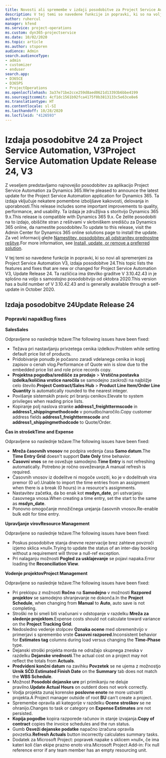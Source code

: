 ```yaml
---
title: Novosti ali spremembe v izdaji posodobitve za Project Service Automation 24, V3
description: V tej temi so navedene funkcije in popravki, ki so na voljo za Project Service Automation V3, izdaja posodobitve 24.
author: ruhercul
manager: kfend
ms.service: project-operations
ms.custom: dyn365-projectservice
ms.date: 10/02/2020
ms.topic: article
ms.author: stsporen
audience: Admin
search.audienceType:
- admin
- customizer
- enduser
search.app:
- D365CE
- D365PS
- ProjectOperations
ms.openlocfilehash: 3a37e71be2cce259d8aed0621d13393b6bbe4199
ms.sourcegitcommit: 4cf1dc1561b92fca4175f0b3813133c5e63ce8e6
ms.translationtype: HT
ms.contentlocale: sl-SI
ms.lasthandoff: 10/28/2020
ms.locfileid: "4126593"
---
```

# <a name="project-service-automation-update-release-24-v3"></a><span data-ttu-id="00792-103">Izdaja posodobitve 24 za Project Service Automation, V3</span><span class="sxs-lookup"><span data-stu-id="00792-103">Project Service Automation Update Release 24, V3</span></span>

<span data-ttu-id="00792-104">Z veseljem predstavljamo najnovejšo posodobitev za aplikacijo Project Service Automation za Dynamics 365.</span><span class="sxs-lookup"><span data-stu-id="00792-104">We’re pleased to announce the latest update for the Project Service Automation application for Dynamics 365.</span></span> <span data-ttu-id="00792-105">Ta izdaja vključuje nekatere pomembne izboljšave kakovosti, delovanja in uporabnosti.</span><span class="sxs-lookup"><span data-stu-id="00792-105">This release includes some important improvements to quality, performance, and usability.</span></span> <span data-ttu-id="00792-106">Ta izdaja je združljiva s storitvijo Dynamics 365 9.x.</span><span class="sxs-lookup"><span data-stu-id="00792-106">This release is compatible with Dynamics 365 9.x.</span></span> <span data-ttu-id="00792-107">Če želite posodobiti na to izdajo, obiščite stran z rešitvami v skrbniškem središču za Dynamics 365 online, da namestite posodobitev.</span><span class="sxs-lookup"><span data-stu-id="00792-107">To update to this release, visit the Admin Center for Dynamics 365 online solutions page to install the update.</span></span> <span data-ttu-id="00792-108">Za več informacij glejte [Namestitev, posodobitev ali odstranitev prednostne rešitve](https://docs.microsoft.com/power-platform/admin/install-remove-preferred-solution).</span><span class="sxs-lookup"><span data-stu-id="00792-108">For more information, see [Install, update, or remove a preferred solution](https://docs.microsoft.com/power-platform/admin/install-remove-preferred-solution).</span></span>

<span data-ttu-id="00792-109">V tej temi so navedene funkcije in popravki, ki so novi ali spremenjeni za Project Service Automation V3, izdaja posodobitve 24.</span><span class="sxs-lookup"><span data-stu-id="00792-109">This topic lists the features and fixes that are new or changed for Project Service Automation V3, Update Release 24.</span></span> <span data-ttu-id="00792-110">Ta različica ima številko graditve V 3.10.42.43 in je splošno na voljo s samostojno posodobitvijo od oktobra 2020.</span><span class="sxs-lookup"><span data-stu-id="00792-110">This version has a build number of V 3.10.42.43 and is generally available through a self-update in October 2020.</span></span>

## <a name="update-release-24"></a><span data-ttu-id="00792-111">Izdaja posodobitve 24</span><span class="sxs-lookup"><span data-stu-id="00792-111">Update Release 24</span></span>

### <a name="bug-fixes"></a><span data-ttu-id="00792-112">Popravki napak</span><span class="sxs-lookup"><span data-stu-id="00792-112">Bug fixes</span></span>

<span data-ttu-id="00792-113">**Sales**</span><span class="sxs-lookup"><span data-stu-id="00792-113">**Sales**</span></span>

<span data-ttu-id="00792-114">Odpravljene so naslednje težave:</span><span class="sxs-lookup"><span data-stu-id="00792-114">The following issues have been fixed:</span></span>

- <span data-ttu-id="00792-115">Težava pri nastavljanju privzetega cenika izdelkov.</span><span class="sxs-lookup"><span data-stu-id="00792-115">Problem while setting default price list of products.</span></span>
- <span data-ttu-id="00792-116">Pridobivanje ponudb je počasno zaradi vdelanega cenika in kopij zapisov o cenah vlog.</span><span class="sxs-lookup"><span data-stu-id="00792-116">Performance of Quote win is slow due to the embedded price list and role price records copy.</span></span>
- <span data-ttu-id="00792-117">**Projektna pogodba/središče za prodajo** > **Vrstična postavka izdelka/količina vrstice naročila** se samodejno zaokroži na najbližje celo število.</span><span class="sxs-lookup"><span data-stu-id="00792-117">**Project Contract/Sales Hub** > **Product Line Item/Order Line Quantity** is automatically rounded to the nearest integer.</span></span>
- <span data-ttu-id="00792-118">Povišanje sistemskih pravic pri branju cenikov.</span><span class="sxs-lookup"><span data-stu-id="00792-118">Elevate to system privileges when reading price lists.</span></span>
- <span data-ttu-id="00792-119">Kopiranje polj naslova stranke **address1_freighttermscode** in **address1_shippingmethodcode** v ponudbo/naročilo.</span><span class="sxs-lookup"><span data-stu-id="00792-119">Copy customer address fields **address1_freighttermscode** and **address1_shippingmethodcode** to Quote/Order.</span></span> 


<span data-ttu-id="00792-120">**Čas in strošek**</span><span class="sxs-lookup"><span data-stu-id="00792-120">**Time and Expense**</span></span>

<span data-ttu-id="00792-121">Odpravljene so naslednje težave:</span><span class="sxs-lookup"><span data-stu-id="00792-121">The following issues have been fixed:</span></span>

- <span data-ttu-id="00792-122">**Mreža časovnih vnosov** ne podpira vedenja časa **Samo datum**.</span><span class="sxs-lookup"><span data-stu-id="00792-122">The **Time Entry Grid** doesn't support **Date Only** time behavior.</span></span>
- <span data-ttu-id="00792-123">**Časovni vnos** se ne osvežuje samodejno.</span><span class="sxs-lookup"><span data-stu-id="00792-123">**Time Entry** is not refreshing automatically.</span></span> <span data-ttu-id="00792-124">Potrebno je ročno osveževanje.</span><span class="sxs-lookup"><span data-stu-id="00792-124">A manual refresh is required.</span></span>
- <span data-ttu-id="00792-125">Časovnih vnosov iz dodelitve ni mogoče uvoziti, ko je v dodelitvah vira premor (0 ur).</span><span class="sxs-lookup"><span data-stu-id="00792-125">Unable to import the time entries from an assignment when there is a break (0 hours) in a resource's assignments.</span></span>
- <span data-ttu-id="00792-126">Nastavitev začetka, da bo enak kot **msdyn_date**, pri ustvarjanju časovnega vnosa.</span><span class="sxs-lookup"><span data-stu-id="00792-126">When creating a time entry, set the start to the same as **msdyn_date**.</span></span>
- <span data-ttu-id="00792-127">Ponovno omogočanje množičnega urejanja časovnih vnosov.</span><span class="sxs-lookup"><span data-stu-id="00792-127">Re-enable bulk edit for time entry.</span></span>

<span data-ttu-id="00792-128">**Upravljanje virov**</span><span class="sxs-lookup"><span data-stu-id="00792-128">**Resource Management**</span></span>

<span data-ttu-id="00792-129">Odpravljene so naslednje težave:</span><span class="sxs-lookup"><span data-stu-id="00792-129">The following issues have been fixed:</span></span>

- <span data-ttu-id="00792-130">Poskus posodobitve stanja dnevne rezervacije brez zahteve povzroči izjemo sklica »null«.</span><span class="sxs-lookup"><span data-stu-id="00792-130">Trying to update the status of an inter-day booking without a requirement will throw a null-ref exception.</span></span>
- <span data-ttu-id="00792-131">Pri nalaganju možnosti **Pogled za usklajevanje** se pojavi napaka.</span><span class="sxs-lookup"><span data-stu-id="00792-131">Error loading the **Reconciliation View**.</span></span>


<span data-ttu-id="00792-132">**Vodenje projektov**</span><span class="sxs-lookup"><span data-stu-id="00792-132">**Project Management**</span></span>

<span data-ttu-id="00792-133">Odpravljene so naslednje težave:</span><span class="sxs-lookup"><span data-stu-id="00792-133">The following issues have been fixed:</span></span>

- <span data-ttu-id="00792-134">Pri preklopu z možnosti **Ročno** na **Samodejno** v možnosti **Razpored projektov** se samodejno shranjevanje ne dokonča.</span><span class="sxs-lookup"><span data-stu-id="00792-134">In the **Project Schedule**, when changing from **Manual** to **Auto**, auto save is not completing.</span></span>
- <span data-ttu-id="00792-135">Stroški ne bi smeli biti vračunani v odstopanje v razdelku **Mreža za sledenje projektom**.</span><span class="sxs-lookup"><span data-stu-id="00792-135">Expense costs should not calculate toward variance on the **Project Tracking Grid**.</span></span>
- <span data-ttu-id="00792-136">Nedosledno vedenje stolpcev **Oznaka ocene** med obremenitvijo v primerjavi s spremembo vrste **Časovni razpored**.</span><span class="sxs-lookup"><span data-stu-id="00792-136">Inconsistent behavior for **Estimates tag** columns during load versus changing the **Time-Phase** type.</span></span>
- <span data-ttu-id="00792-137">Dejanski stroški projekta morda ne odražajo skupnega zneska v razdelku **Dejanske vrednosti**.</span><span class="sxs-lookup"><span data-stu-id="00792-137">The actual cost on a project may not reflect the totals from **Actuals**.</span></span>
- <span data-ttu-id="00792-138">**Predvideni končni datum** na zavihku **Povzetek** se ne ujema z možnostjo **Urnik SČD**.</span><span class="sxs-lookup"><span data-stu-id="00792-138">**Estimated Finish Date** on the **Summary** tab does not match the **WBS Schedule**.</span></span>
- <span data-ttu-id="00792-139">Možnost **Posodobi dejanske ure** pri primikanju ne deluje pravilno.</span><span class="sxs-lookup"><span data-stu-id="00792-139">**Update Actual Hours** on outdent does not work correctly.</span></span>
- <span data-ttu-id="00792-140">Vodja projekta zunaj korenske **poslovne enote** ne more ustvariti projekta.</span><span class="sxs-lookup"><span data-stu-id="00792-140">A Project manager outside of root **BU** can't create a project.</span></span>
- <span data-ttu-id="00792-141">Spremembe opravila ali kategorije v razdelku **Ocene stroškov** se ne ohranijo.</span><span class="sxs-lookup"><span data-stu-id="00792-141">Changes to task or category on **Expense Estimates** are not persisted.</span></span>
- <span data-ttu-id="00792-142">**Kopija pogodbe** kopira razporede računov in stanje izvajanja.</span><span class="sxs-lookup"><span data-stu-id="00792-142">**Copy of contract** copies the invoice schedules and the run status.</span></span>
- <span data-ttu-id="00792-143">Gumb **Osveži dejanske podatke** napačno izračuna opravila povzetka.</span><span class="sxs-lookup"><span data-stu-id="00792-143">**Refresh Actuals** button incorrectly calculates summary tasks.</span></span>
- <span data-ttu-id="00792-144">Dodatek za Microsoft Project: popravek napake s sklicem »null«, če ima kateri koli član ekipe prazno enoto vira.</span><span class="sxs-lookup"><span data-stu-id="00792-144">Microsoft Project Add-in: Fix null reference error if any team member has an empty resourcing unit.</span></span>

